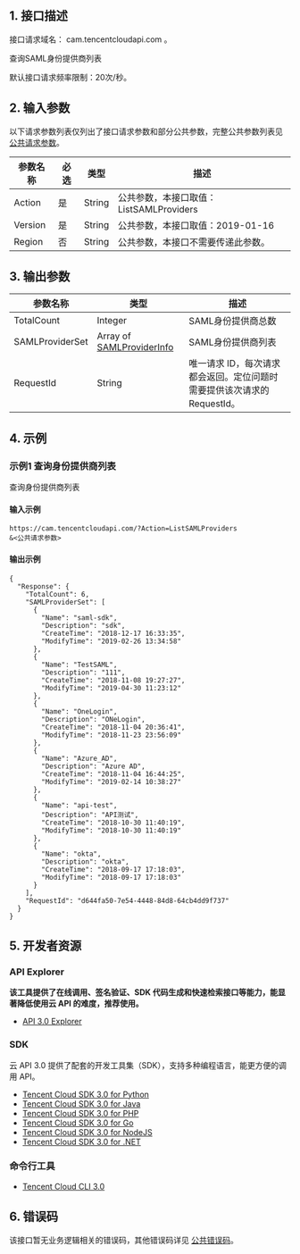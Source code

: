 ## 1. 接口描述

接口请求域名： cam.tencentcloudapi.com 。

查询SAML身份提供商列表

默认接口请求频率限制：20次/秒。

## 2. 输入参数

以下请求参数列表仅列出了接口请求参数和部分公共参数，完整公共参数列表见 [公共请求参数](/document/api/598/33158)。

| 参数名称 | 必选 | 类型 | 描述 |
|---------|---------|---------|---------|
| Action | 是 | String | 公共参数，本接口取值：ListSAMLProviders |
| Version | 是 | String | 公共参数，本接口取值：2019-01-16 |
| Region | 否 | String | 公共参数，本接口不需要传递此参数。 |

## 3. 输出参数

| 参数名称 | 类型 | 描述 |
|---------|---------|---------|
| TotalCount | Integer | SAML身份提供商总数|
| SAMLProviderSet | Array of [SAMLProviderInfo](/document/api/598/33167#SAMLProviderInfo) | SAML身份提供商列表|
| RequestId | String | 唯一请求 ID，每次请求都会返回。定位问题时需要提供该次请求的 RequestId。|

## 4. 示例

### 示例1 查询身份提供商列表

查询身份提供商列表

#### 输入示例

```
https://cam.tencentcloudapi.com/?Action=ListSAMLProviders
&<公共请求参数>
```

#### 输出示例

```
{
  "Response": {
    "TotalCount": 6,
    "SAMLProviderSet": [
      {
        "Name": "saml-sdk",
        "Description": "sdk",
        "CreateTime": "2018-12-17 16:33:35",
        "ModifyTime": "2019-02-26 13:34:58"
      },
      {
        "Name": "TestSAML",
        "Description": "111",
        "CreateTime": "2018-11-08 19:27:27",
        "ModifyTime": "2019-04-30 11:23:12"
      },
      {
        "Name": "OneLogin",
        "Description": "ONeLogin",
        "CreateTime": "2018-11-04 20:36:41",
        "ModifyTime": "2018-11-23 23:56:09"
      },
      {
        "Name": "Azure_AD",
        "Description": "Azure AD",
        "CreateTime": "2018-11-04 16:44:25",
        "ModifyTime": "2019-02-14 10:38:27"
      },
      {
        "Name": "api-test",
        "Description": "API测试",
        "CreateTime": "2018-10-30 11:40:19",
        "ModifyTime": "2018-10-30 11:40:19"
      },
      {
        "Name": "okta",
        "Description": "okta",
        "CreateTime": "2018-09-17 17:18:03",
        "ModifyTime": "2018-09-17 17:18:03"
      }
    ],
    "RequestId": "d644fa50-7e54-4448-84d8-64cb4dd9f737"
  }
}
```


## 5. 开发者资源

### API Explorer

**该工具提供了在线调用、签名验证、SDK 代码生成和快速检索接口等能力，能显著降低使用云 API 的难度，推荐使用。**

* [API 3.0 Explorer](https://console.cloud.tencent.com/api/explorer?Product=cam&Version=2019-01-16&Action=ListSAMLProviders)

### SDK

云 API 3.0 提供了配套的开发工具集（SDK），支持多种编程语言，能更方便的调用 API。

* [Tencent Cloud SDK 3.0 for Python](https://github.com/TencentCloud/tencentcloud-sdk-python)
* [Tencent Cloud SDK 3.0 for Java](https://github.com/TencentCloud/tencentcloud-sdk-java)
* [Tencent Cloud SDK 3.0 for PHP](https://github.com/TencentCloud/tencentcloud-sdk-php)
* [Tencent Cloud SDK 3.0 for Go](https://github.com/TencentCloud/tencentcloud-sdk-go)
* [Tencent Cloud SDK 3.0 for NodeJS](https://github.com/TencentCloud/tencentcloud-sdk-nodejs)
* [Tencent Cloud SDK 3.0 for .NET](https://github.com/TencentCloud/tencentcloud-sdk-dotnet)

### 命令行工具

* [Tencent Cloud CLI 3.0](https://cloud.tencent.com/document/product/440/6176)

## 6. 错误码

该接口暂无业务逻辑相关的错误码，其他错误码详见 [公共错误码](/document/api/598/15694#.E5.85.AC.E5.85.B1.E9.94.99.E8.AF.AF.E7.A0.81)。
